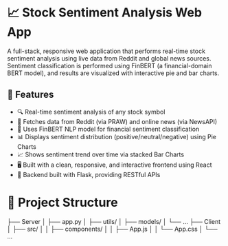 # 📈 Stock Sentiment Analysis Web App

A full-stack, responsive web application that performs real-time stock sentiment analysis using live data from Reddit and global news sources. Sentiment classification is performed using FinBERT (a financial-domain BERT model), and results are visualized with interactive pie and bar charts.

## 🚀 Features

- 🔍 Real-time sentiment analysis of any stock symbol
- 📰 Fetches data from Reddit (via PRAW) and online news (via NewsAPI)
- 🤖 Uses FinBERT NLP model for financial sentiment classification
- 📊 Displays sentiment distribution (positive/neutral/negative) using Pie Charts
- 📈 Shows sentiment trend over time via stacked Bar Charts
- 🖥️ Built with a clean, responsive, and interactive frontend using React
- 🔗 Backend built with Flask, providing RESTful APIs


# 📁 Project Structure
├── Server
│   ├── app.py
│   ├── utils/
│   ├── models/
│   └── ...
├── Client
│   ├── src/
│   │   ├── components/
│   │   ├── App.js
│   │   └── App.css
│   └── ...
